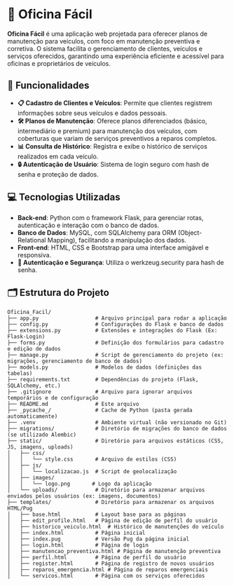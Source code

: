 # 🚗 Oficina Fácil

**Oficina Fácil** é uma aplicação web projetada para oferecer planos de manutenção para veículos, com foco em manutenção preventiva e corretiva. O sistema facilita o gerenciamento de clientes, veículos e serviços oferecidos, garantindo uma experiência eficiente e acessível para oficinas e proprietários de veículos.

## 🌟 Funcionalidades

- **📋 Cadastro de Clientes e Veículos**: Permite que clientes registrem informações sobre seus veículos e dados pessoais.
- **🛠️ Planos de Manutenção**: Oferece planos diferenciados (básico, intermediário e premium) para manutenção dos veículos, com coberturas que variam de serviços preventivos a reparos completos.
- **📊 Consulta de Histórico**: Registra e exibe o histórico de serviços realizados em cada veículo.
- **🔒 Autenticação de Usuário**: Sistema de login seguro com hash de senha e proteção de dados.

## 💻 Tecnologias Utilizadas

- **Back-end**: Python com o framework Flask, para gerenciar rotas, autenticação e interação com o banco de dados.
- **Banco de Dados**: MySQL, com SQLAlchemy para ORM (Object-Relational Mapping), facilitando a manipulação dos dados.
- **Front-end**: HTML, CSS e Bootstrap para uma interface amigável e responsiva.
- **🔐 Autenticação e Segurança**: Utiliza o werkzeug.security para hash de senha.

## 🗂️ Estrutura do Projeto

```plaintext
Oficina_Facil/
├── app.py                  # Arquivo principal para rodar a aplicação
├── config.py               # Configurações do Flask e banco de dados
├── extensions.py           # Extensões e integrações do Flask (Ex: Flask-Login)
├── forms.py                # Definição dos formulários para cadastro e edição de dados
├── manage.py               # Script de gerenciamento do projeto (ex: migrações, gerenciamento de banco de dados)
├── models.py               # Modelos de dados (definições das tabelas)
├── requirements.txt        # Dependências do projeto (Flask, SQLAlchemy, etc.)
├── .gitignore              # Arquivo para ignorar arquivos temporários e de configuração
├── README.md               # Este arquivo
├── _pycache_/              # Cache de Python (pasta gerada automaticamente)
├── .venv                   # Ambiente virtual (não versionado no Git)
├── migrations/             # Diretório de migrações do banco de dados (se utilizado Alembic)
├── static/                 # Diretório para arquivos estáticos (CSS, JS, imagens, uploads)
│   ├── css/                
│   │   └── style.css       # Arquivo de estilos (CSS)
│   ├── js/
│   │   └── localizacao.js  # Script de geolocalização
│   ├── images/
│   │   └── logo.png       # Logo da aplicação
│   └── uploads/            # Diretório para armazenar arquivos enviados pelos usuários (ex: imagens, documentos)
├── templates/              # Diretório para armazenar os arquivos HTML/Pug
│   ├── base.html           # Layout base para as páginas
│   ├── edit_profile.html   # Página de edição de perfil do usuário
│   ├── historico_veiculo.html  # Histórico de manutenções do veículo
│   ├── index.html          # Página inicial
│   ├── index.pug           # Versão Pug da página inicial
│   ├── login.html          # Página de login
│   ├── manutencao_preventiva.html # Página de manutenção preventiva
│   ├── perfil.html         # Página de perfil do usuário
│   ├── register.html       # Página de registro de novos usuários
│   ├── reparos_emergencia.html # Página de reparos emergenciais
│   └── servicos.html       # Página com os serviços oferecidos


